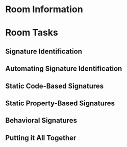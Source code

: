 # Room Information 

# Room Tasks

## Signature Identification

## Automating Signature Identification

## Static Code-Based Signatures

## Static Property-Based Signatures

## Behavioral Signatures

## Putting it All Together
